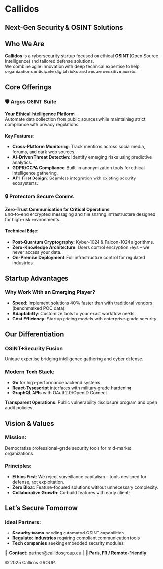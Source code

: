 # Callidos  
## Next-Gen Security & OSINT Solutions  

## Who We Are  
**Callidos** is a cybersecurity startup focused on ethical **OSINT** (Open Source Intelligence) and tailored defense solutions.  
We combine agile innovation with deep technical expertise to help organizations anticipate digital risks and secure sensitive assets.  

## Core Offerings  

### 🛡️ Argos OSINT Suite  
**Your Ethical Intelligence Platform**  
Automate data collection from public sources while maintaining strict compliance with privacy regulations.  

#### Key Features:  
- **Cross-Platform Monitoring**: Track mentions across social media, forums, and dark web sources.  
- **AI-Driven Threat Detection**: Identify emerging risks using predictive analytics.  
- **GDPR/CCPA Compliance**: Built-in anonymization tools for ethical intelligence gathering.  
- **API-First Design**: Seamless integration with existing security ecosystems.  

### 🔒 Protectora Secure Comms  
**Zero-Trust Communication for Critical Operations**  
End-to-end encrypted messaging and file sharing infrastructure designed for high-risk environments.  

#### Technical Edge:  
- **Post-Quantum Cryptography**: Kyber-1024 & Falcon-1024 algorithms.  
- **Zero-Knowledge Architecture**: Users control encryption keys – we never access your data.  
- **On-Premise Deployment**: Full infrastructure control for regulated industries.  

## Startup Advantages  
### Why Work With an Emerging Player?  
- **Speed**: Implement solutions 40% faster than with traditional vendors (benchmarked POC data).  
- **Adaptability**: Customize tools to your exact workflow needs.  
- **Cost Efficiency**: Startup pricing models with enterprise-grade security.  

## Our Differentiation  
### OSINT+Security Fusion  
Unique expertise bridging intelligence gathering and cyber defense.  

### Modern Tech Stack:  
- **Go** for high-performance backend systems  
- **React-Typescript** interfaces with military-grade hardening  
- **GraphQL APIs** with OAuth2.0/OpenID Connect  

**Transparent Operations**: Public vulnerability disclosure program and open audit policies.  

## Vision & Values  
### Mission:  
Democratize professional-grade security tools for mid-market organizations.  

### Principles:  
- **Ethics First**: We reject surveillance capitalism – tools designed for defense, not exploitation.  
- **Zero Bloat**: Feature-focused solutions without unnecessary complexity.  
- **Collaborative Growth**: Co-build features with early clients.  

## Let’s Secure Tomorrow  
### Ideal Partners:  
- **Security teams** needing automated OSINT capabilities  
- **Regulated industries** requiring compliant communication tools  
- **Tech companies** seeking embedded security modules  

📩 **Contact**: partner@callidosgroup.eu | 📍 **Paris, FR / Remote-Friendly**  

© 2025 Callidos GROUP.
